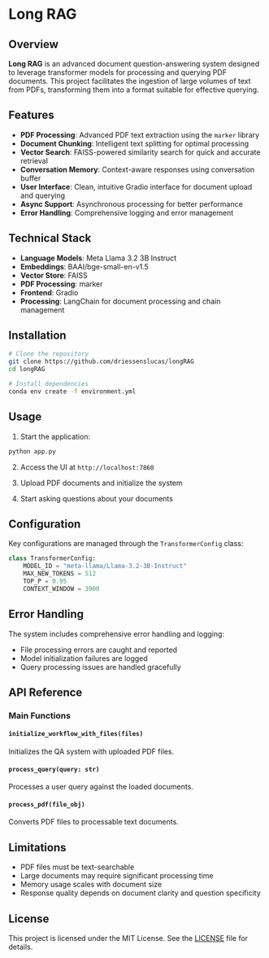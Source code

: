 # Long RAG

## Overview

**Long RAG** is an advanced document question-answering system designed to leverage transformer models for processing and querying PDF documents. This project facilitates the ingestion of large volumes of text from PDFs, transforming them into a format suitable for effective querying.

## Features

- **PDF Processing**: Advanced PDF text extraction using the `marker` library
- **Document Chunking**: Intelligent text splitting for optimal processing
- **Vector Search**: FAISS-powered similarity search for quick and accurate retrieval
- **Conversation Memory**: Context-aware responses using conversation buffer
- **User Interface**: Clean, intuitive Gradio interface for document upload and querying
- **Async Support**: Asynchronous processing for better performance
- **Error Handling**: Comprehensive logging and error management

## Technical Stack

- **Language Models**: Meta Llama 3.2 3B Instruct
- **Embeddings**: BAAI/bge-small-en-v1.5
- **Vector Store**: FAISS
- **PDF Processing**: marker
- **Frontend**: Gradio
- **Processing**: LangChain for document processing and chain management

## Installation

```bash
# Clone the repository
git clone https://github.com/driessenslucas/longRAG
cd longRAG

# Install dependencies
conda env create -f environment.yml
```

## Usage

1. Start the application:
```bash
python app.py
```

2. Access the UI at `http://localhost:7860`

3. Upload PDF documents and initialize the system

4. Start asking questions about your documents

## Configuration

Key configurations are managed through the `TransformerConfig` class:

```python
class TransformerConfig:
    MODEL_ID = "meta-llama/Llama-3.2-3B-Instruct"
    MAX_NEW_TOKENS = 512
    TOP_P = 0.95
    CONTEXT_WINDOW = 3900
```

## Error Handling

The system includes comprehensive error handling and logging:
- File processing errors are caught and reported
- Model initialization failures are logged
- Query processing issues are handled gracefully

## API Reference

### Main Functions

#### `initialize_workflow_with_files(files)`
Initializes the QA system with uploaded PDF files.

#### `process_query(query: str)`
Processes a user query against the loaded documents.

#### `process_pdf(file_obj)`
Converts PDF files to processable text documents.

## Limitations

- PDF files must be text-searchable
- Large documents may require significant processing time
- Memory usage scales with document size
- Response quality depends on document clarity and question specificity

## License

This project is licensed under the MIT License. See the [LICENSE](./LICENSE) file for details.